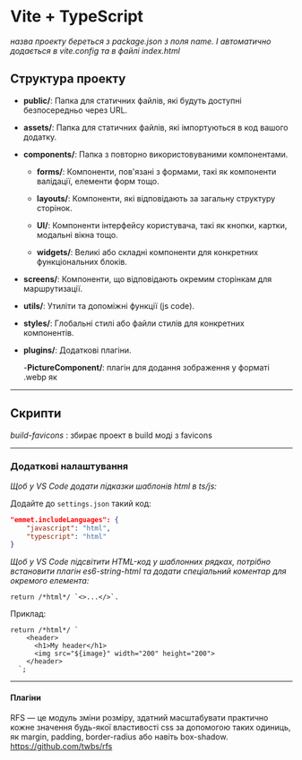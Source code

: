 # Vite + TypeScript

_назва проекту береться з package.json з поля name. І автоматично додається в vite.config та <title></title> в файлі index.html_

## Структура проекту

- **public/**: Папка для статичних файлів, які будуть доступні безпосередньо через URL.

- **assets/**: Папка для статичних файлів, які імпортуються в код вашого додатку.

- **components/**: Папка з повторно використовуваними компонентами.

  - **forms/**: Компоненти, пов'язані з формами, такі як компоненти валідації, елементи форм тощо.

  - **layouts/**: Компоненти, які відповідають за загальну структуру сторінок.

  - **UI/**: Компоненти інтерфейсу користувача, такі як кнопки, картки, модальні вікна тощо.

  - **widgets/**: Великі або складні компоненти для конкретних функціональних блоків.

- **screens/**: Компоненти, що відповідають окремим сторінкам для маршрутизації.

- **utils/**: Утиліти та допоміжні функції (js code).

- **styles/**: Глобальні стилі або файли стилів для конкретних компонентів.

- **plugins/**: Додаткові плагіни.

  -**PictureComponent/**: плагін для додання зображення у форматі .webp як <picture> </picture>

---

## Скрипти

_build-favicons_ : збирає проект в build моді з favicons

---

### Додаткові налаштування

_Щоб у VS Code додати підказки шаблонів html в ts/js:_

Додайте до `settings.json` такий код:

```json
"emmet.includeLanguages": {
    "javascript": "html",
    "typescript": "html"
}
```

_Щоб у VS Code підсвітити HTML-код у шаблонних рядках, потрібно встановити плагін es6-string-html та додати спеціальний коментар для окремого елемента:_

```
return /*html*/ `<>...</>`.
```

Приклад:

```
return /*html*/ `
    <header>
      <h1>My header</h1>
      <img src="${image}" width="200" height="200">
    </header>
  `;
```

---

#### Плагіни

RFS — це модуль зміни розміру, здатний масштабувати практично кожне значення будь-якої властивості css за допомогою таких одиниць, як margin, padding, border-radius або навіть box-shadow. https://github.com/twbs/rfs
